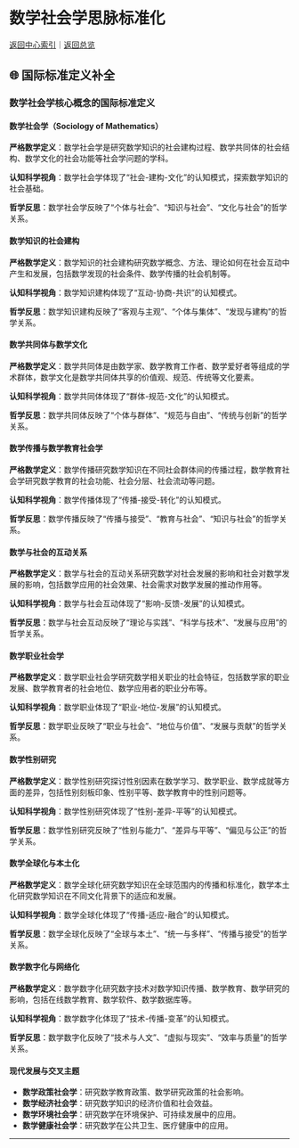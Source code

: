 # 数学社会学思脉标准化

[返回中心索引](./00-思脉体系中心索引.md)｜[返回总览](./00-思脉体系总览.md)

## 🌐 国际标准定义补全

### 数学社会学核心概念的国际标准定义

#### 数学社会学（Sociology of Mathematics）

**严格数学定义**：数学社会学是研究数学知识的社会建构过程、数学共同体的社会结构、数学文化的社会功能等社会学问题的学科。

**认知科学视角**：数学社会学体现了“社会-建构-文化”的认知模式，探索数学知识的社会基础。

**哲学反思**：数学社会学反映了“个体与社会”、“知识与社会”、“文化与社会”的哲学关系。

#### 数学知识的社会建构

**严格数学定义**：数学知识的社会建构研究数学概念、方法、理论如何在社会互动中产生和发展，包括数学发现的社会条件、数学传播的社会机制等。

**认知科学视角**：数学知识建构体现了“互动-协商-共识”的认知模式。

**哲学反思**：数学知识建构反映了“客观与主观”、“个体与集体”、“发现与建构”的哲学关系。

#### 数学共同体与数学文化

**严格数学定义**：数学共同体是由数学家、数学教育工作者、数学爱好者等组成的学术群体，数学文化是数学共同体共享的价值观、规范、传统等文化要素。

**认知科学视角**：数学共同体体现了“群体-规范-文化”的认知模式。

**哲学反思**：数学共同体反映了“个体与群体”、“规范与自由”、“传统与创新”的哲学关系。

#### 数学传播与数学教育社会学

**严格数学定义**：数学传播研究数学知识在不同社会群体间的传播过程，数学教育社会学研究数学教育的社会功能、社会分层、社会流动等问题。

**认知科学视角**：数学传播体现了“传播-接受-转化”的认知模式。

**哲学反思**：数学传播反映了“传播与接受”、“教育与社会”、“知识与社会”的哲学关系。

#### 数学与社会的互动关系

**严格数学定义**：数学与社会的互动关系研究数学对社会发展的影响和社会对数学发展的影响，包括数学应用的社会效果、社会需求对数学发展的推动作用等。

**认知科学视角**：数学与社会互动体现了“影响-反馈-发展”的认知模式。

**哲学反思**：数学与社会互动反映了“理论与实践”、“科学与技术”、“发展与应用”的哲学关系。

#### 数学职业社会学

**严格数学定义**：数学职业社会学研究数学相关职业的社会特征，包括数学家的职业发展、数学教育者的社会地位、数学应用者的职业分布等。

**认知科学视角**：数学职业体现了“职业-地位-发展”的认知模式。

**哲学反思**：数学职业反映了“职业与社会”、“地位与价值”、“发展与贡献”的哲学关系。

#### 数学性别研究

**严格数学定义**：数学性别研究探讨性别因素在数学学习、数学职业、数学成就等方面的差异，包括性别刻板印象、性别平等、数学教育中的性别问题等。

**认知科学视角**：数学性别研究体现了“性别-差异-平等”的认知模式。

**哲学反思**：数学性别研究反映了“性别与能力”、“差异与平等”、“偏见与公正”的哲学关系。

#### 数学全球化与本土化

**严格数学定义**：数学全球化研究数学知识在全球范围内的传播和标准化，数学本土化研究数学知识在不同文化背景下的适应和发展。

**认知科学视角**：数学全球化体现了“传播-适应-融合”的认知模式。

**哲学反思**：数学全球化反映了“全球与本土”、“统一与多样”、“传播与接受”的哲学关系。

#### 数学数字化与网络化

**严格数学定义**：数学数字化研究数字技术对数学知识传播、数学教育、数学研究的影响，包括在线数学教育、数学软件、数学数据库等。

**认知科学视角**：数学数字化体现了“技术-传播-变革”的认知模式。

**哲学反思**：数学数字化反映了“技术与人文”、“虚拟与现实”、“效率与质量”的哲学关系。

#### 现代发展与交叉主题

- **数学政策社会学**：研究数学教育政策、数学研究政策的社会影响。
- **数学经济社会学**：研究数学知识的经济价值和社会效益。
- **数学环境社会学**：研究数学在环境保护、可持续发展中的应用。
- **数学健康社会学**：研究数学在公共卫生、医疗健康中的应用。

---
